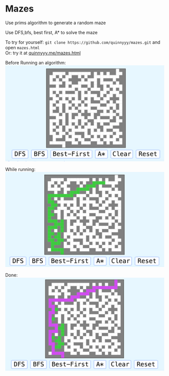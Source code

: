 # Mazes

Use prims algorithm to generate a random maze

Use DFS,bfs, best first, A* to solve the maze

To try for yourself: `git clone https://github.com/quinnyyy/mazes.git` and open `mazes.html`  
Or: try it at [quinnyyy.me/mazes.html](quinnyyy.me/mazes.html)  

Before Running an algorithm:
![image1](./Images/Empty.png)

While running:
![image2](./Images/InProgress.png)

Done:
![image3](./Images/Done.png)


